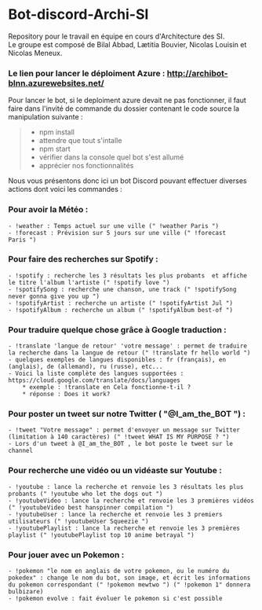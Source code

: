 # Bot-discord-Archi-SI
Repository pour le travail en équipe en cours d'Architecture des SI. </br>
Le groupe est composé de Bilal Abbad, Lætitia Bouvier, Nicolas Louisin et Nicolas Meneux. </br>

### Le lien pour lancer le déploiment Azure : http://archibot-blnn.azurewebsites.net/

Pour lancer le bot, si le deploiment azure devait ne pas fonctionner, il faut faire dans l'invité de commande du dossier contenant le code source la manipulation suivante : </br>
>	- npm install </br>
>	- attendre que tout s'intalle </br>
>	- npm start </br>
>	- vérifier dans la console quel bot s'est allumé </br>
>	- apprécier nos fonctionnalités </br>

Nous vous présentons donc ici un bot Discord pouvant effectuer diverses actions dont voici les commandes : </br>

### Pour avoir la Météo : </br>
	- !weather : Temps actuel sur une ville (" !weather Paris ") 
	- !forecast : Prévision sur 5 jours sur une ville (" !forecast Paris ") 

### Pour faire des recherches sur Spotify : </br>
    - !spotify : recherche les 3 résultats les plus probants  et affiche le titre l'album l'artiste (" !spotify love ") 
    - !spotifySong : recherche une chanson, une track (" !spotifySong never gonna give you up ") 
    - !spotifyArtist : recherche un artiste (" !spotifyArtist Jul ") 
    - !spotifyAlbum : recherche un album (" !spotifyAlbum best-of ") 
    
### Pour traduire quelque chose grâce à Google traduction : </br>
    - !translate 'langue de retour' 'votre message' : permet de traduire la recherche dans la langue de retour (" !translate fr hello world ")
    - quelques exemples de langues disponibles : fr (français), en (anglais), de (allemand), ru (russe), etc... 
    - Voici la liste complète des langues supportées : https://cloud.google.com/translate/docs/languages
        * exemple : !translate en Cela fonctionne-t-il ? 
        * réponse : Does it work? 

### Pour poster un tweet sur notre Twitter ( "@I_am_the_BOT ") : </br>
    - !tweet "Votre message" : permet d'envoyer un message sur Twitter (limitation à 140 caractères) (" !tweet WHAT IS MY PURPOSE ? ")
    - Lors d'un tweet à @I_am_the_BOT , le bot poste le tweet sur le channel 

### Pour recherche une vidéo ou un vidéaste sur Youtube : </br>
    - !youtube : lance la recherche et renvoie les 3 résultats les plus probants (" !youtube who let the dogs out ")
    - !youtubeVideo : lance la recherche et renvoie les 3 premières vidéos (" !youtubeVideo best hanspinner compilation ")
    - !youtubeUser : lance la recherche et renvoie les 3 premiers utilisateurs (" !youtubeUser Squeezie ") 
    - !youtubePlaylist : lance la recherche et renvoie les 3 premières playlist (" !youtubePlaylist top 10 anime betrayal ")

### Pour jouer avec un Pokemon : </br>
    - !pokemon "le nom en anglais de votre pokemon, ou le numéro du pokedex" : change le nom du bot, son image, et écrit les informations du pokemon correspondant (" !pokemon mewtwo ") (" !pokemon 1" donnera bulbizare)
    - !pokemon evolve : fait évoluer le pokemon si c'est possible 

